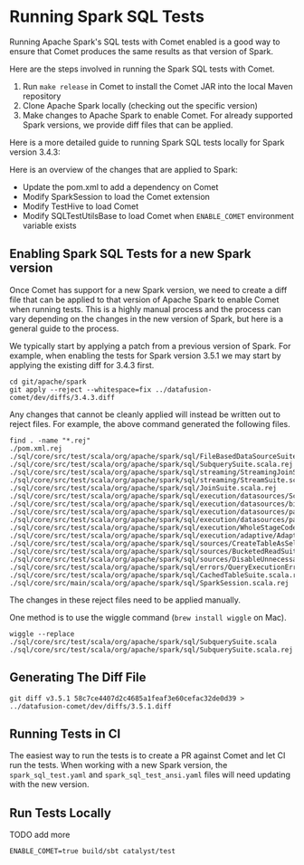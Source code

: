 <!--
Licensed to the Apache Software Foundation (ASF) under one
or more contributor license agreements.  See the NOTICE file
distributed with this work for additional information
regarding copyright ownership.  The ASF licenses this file
to you under the Apache License, Version 2.0 (the
"License"); you may not use this file except in compliance
with the License.  You may obtain a copy of the License at

  http://www.apache.org/licenses/LICENSE-2.0

Unless required by applicable law or agreed to in writing,
software distributed under the License is distributed on an
"AS IS" BASIS, WITHOUT WARRANTIES OR CONDITIONS OF ANY
KIND, either express or implied.  See the License for the
specific language governing permissions and limitations
under the License.
-->

# Running Spark SQL Tests

Running Apache Spark's SQL tests with Comet enabled is a good way to ensure that Comet produces the same 
results as that version of Spark.

Here are the steps involved in running the Spark SQL tests with Comet.

1. Run `make release` in Comet to install the Comet JAR into the local Maven repository
2. Clone Apache Spark locally (checking out the specific version)
3. Make changes to Apache Spark to enable Comet. For already supported Spark versions, we provide diff files that can be applied.

Here is a more detailed guide to running Spark SQL tests locally for Spark version 3.4.3:

Here is an overview of the changes that are applied to Spark:

- Update the pom.xml to add a dependency on Comet
- Modify SparkSession to load the Comet extension
- Modify TestHive to load Comet
- Modify SQLTestUtilsBase to load Comet when `ENABLE_COMET` environment variable exists

## Enabling Spark SQL Tests for a new Spark version

Once Comet has support for a new Spark version, we need to create a diff file that can be applied to that version 
of Apache Spark to enable Comet when running tests. This is a highly manual process and the process can 
vary depending on the changes in the new version of Spark, but here is a general guide to the process.

We typically start by applying a patch from a previous version of Spark. For example, when enabling the tests 
for Spark version 3.5.1 we may start by applying the existing diff for 3.4.3 first.

```shell
cd git/apache/spark
git apply --reject --whitespace=fix ../datafusion-comet/dev/diffs/3.4.3.diff
```

Any changes that cannot be cleanly applied will instead be written out to reject files. For example, the above 
command generated the following files.

```shell
find . -name "*.rej"
./pom.xml.rej
./sql/core/src/test/scala/org/apache/spark/sql/FileBasedDataSourceSuite.scala.rej
./sql/core/src/test/scala/org/apache/spark/sql/SubquerySuite.scala.rej
./sql/core/src/test/scala/org/apache/spark/sql/streaming/StreamingJoinSuite.scala.rej
./sql/core/src/test/scala/org/apache/spark/sql/streaming/StreamSuite.scala.rej
./sql/core/src/test/scala/org/apache/spark/sql/JoinSuite.scala.rej
./sql/core/src/test/scala/org/apache/spark/sql/execution/datasources/SchemaPruningSuite.scala.rej
./sql/core/src/test/scala/org/apache/spark/sql/execution/datasources/binaryfile/BinaryFileFormatSuite.scala.rej
./sql/core/src/test/scala/org/apache/spark/sql/execution/datasources/parquet/ParquetRebaseDatetimeSuite.scala.rej
./sql/core/src/test/scala/org/apache/spark/sql/execution/datasources/parquet/ParquetSchemaSuite.scala.rej
./sql/core/src/test/scala/org/apache/spark/sql/execution/WholeStageCodegenSuite.scala.rej
./sql/core/src/test/scala/org/apache/spark/sql/execution/adaptive/AdaptiveQueryExecSuite.scala.rej
./sql/core/src/test/scala/org/apache/spark/sql/sources/CreateTableAsSelectSuite.scala.rej
./sql/core/src/test/scala/org/apache/spark/sql/sources/BucketedReadSuite.scala.rej
./sql/core/src/test/scala/org/apache/spark/sql/sources/DisableUnnecessaryBucketedScanSuite.scala.rej
./sql/core/src/test/scala/org/apache/spark/sql/errors/QueryExecutionErrorsSuite.scala.rej
./sql/core/src/test/scala/org/apache/spark/sql/CachedTableSuite.scala.rej
./sql/core/src/main/scala/org/apache/spark/sql/SparkSession.scala.rej
```

The changes in these reject files need to be applied manually.

One method is to use the wiggle command (`brew install wiggle` on Mac).

```shell
wiggle --replace ./sql/core/src/test/scala/org/apache/spark/sql/SubquerySuite.scala ./sql/core/src/test/scala/org/apache/spark/sql/SubquerySuite.scala.rej
```

## Generating The Diff File

```shell
git diff v3.5.1 58c7ce4407d2c4685a1feaf3e60cefac32de0d39 > ../datafusion-comet/dev/diffs/3.5.1.diff
```

## Running Tests in CI 

The easiest way to run the tests is to create a PR against Comet and let CI run the tests. When working with a 
new Spark version, the `spark_sql_test.yaml` and `spark_sql_test_ansi.yaml` files will need updating with the 
new version.

## Run Tests Locally

TODO add more

```shell
ENABLE_COMET=true build/sbt catalyst/test
```